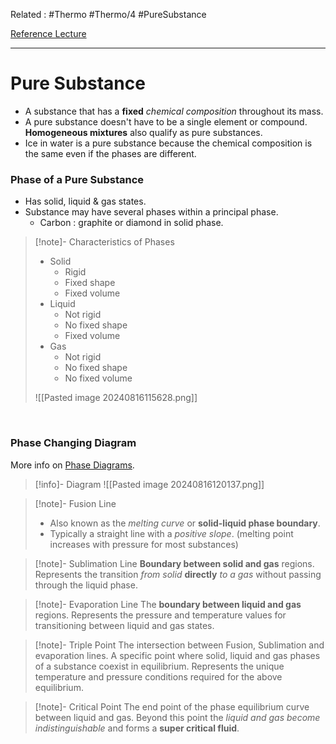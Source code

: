  Related : #Thermo #Thermo/4 #PureSubstance
 
[Reference Lecture](file:///E:%5CAcademics%5CSEM%203%5CME1823-Fundamentals%20of%20Engineering%20Thermodynamics%20and%20Applications%5CLecture%20Video%5CLec%2006%20-%20Properties%20of%20Pure%20Substances-part%202.mp4)
<br>

****
# Pure Substance
- A substance that has a **fixed** *chemical composition* throughout its mass.
- A pure substance doesn't have to be a single element or compound. **Homogeneous mixtures** also qualify as pure substances.
- Ice in water is a pure substance because the chemical composition is the same even if the phases are different.

### Phase of a Pure Substance
- Has solid, liquid & gas states.
- Substance may have several phases within a principal phase.
	- Carbon : graphite or diamond in solid phase.
>[!note]- Characteristics of Phases
>- Solid
>	- Rigid
>	- Fixed shape
>	- Fixed volume
>- Liquid
>	- Not rigid
>	- No fixed shape
>	- Fixed volume
>- Gas
>	- Not rigid
>	- No fixed shape
>	- No fixed volume
>
>![[Pasted image 20240816115628.png]]

<br>

### Phase Changing Diagram

More info on [Phase Diagrams](https://www.youtube.com/watch?v=-5oq5CZlY8k).

>[!info]- Diagram
>![[Pasted image 20240816120137.png]]

>[!note]- Fusion Line
>- Also known as the *melting curve* or **solid-liquid phase boundary**.
>- Typically a straight line with a *positive slope*. (melting point increases with pressure for most substances)

>[!note]- Sublimation Line
>**Boundary between solid and gas** regions.
>Represents the transition *from solid* **directly** *to a gas* without passing through the liquid phase.

>[!note]- Evaporation Line
>The **boundary between liquid and gas** regions.
>Represents the pressure and temperature values for transitioning between liquid and gas states.

>[!note]- Triple Point
>The intersection between Fusion, Sublimation and evaporation lines.
>A specific point where solid, liquid and gas phases of a substance coexist in equilibrium.
>Represents the unique temperature and pressure conditions required for the above equilibrium.

>[!note]- Critical Point
>The end point of the phase equilibrium curve between liquid and gas.
>Beyond this point the *liquid and gas become indistinguishable* and forms a **super critical fluid**.

